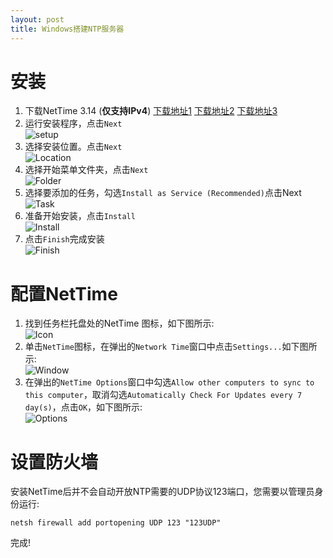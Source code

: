 ```yaml
---
layout: post
title: Windows搭建NTP服务器
---
```

# 安装

1.  下载NetTime 3.14  (**仅支持IPv4**) [下载地址1](http://timesynctool.com/NetTimeSetup-314.exe) [下载地址2](https://file.waterlemons2k.com/NetTimeSetup-314.exe) [下载地址3](https://archive.org/download/NetTimeSetup/NetTimeSetup-314.exe)
2.  运行安装程序，点击`Next`  
![setup](/assets/Windows-NTP-Server/setup.png)
3.  选择安装位置。点击`Next`  
![Location](/assets/Windows-NTP-Server/Location.png)
4.  选择开始菜单文件夹，点击`Next`  
![Folder](/assets/Windows-NTP-Server/Folder.png)
5.  选择要添加的任务，勾选`Install as Service (Recommended)`点击Next  
![Task](/assets/Windows-NTP-Server/Task.png)
6.  准备开始安装，点击`Install`  
![Install](/assets/Windows-NTP-Server/Install.png)
7.  点击`Finish`完成安装  
![Finish](/assets/Windows-NTP-Server/Finish.png)

# 配置NetTime

1.  找到任务栏托盘处的NetTime 图标，如下图所示:  
![Icon](/assets/Windows-NTP-Server/Icon.png)
2.  单击`NetTime`图标，在弹出的`Network Time`窗口中点击`Settings...`如下图所示:  
![Window](/assets/Windows-NTP-Server/Window.png)
3.  在弹出的`NetTime Options`窗口中勾选`Allow other computers to sync to this computer`，取消勾选`Automatically Check For Updates every 7 day(s)`，点击`OK`，如下图所示:  
![Options](/assets/Windows-NTP-Server/Options.png)

# 设置防火墙

安装NetTime后并不会自动开放NTP需要的UDP协议123端口，您需要以管理员身份运行:
```
netsh firewall add portopening UDP 123 "123UDP"
```
完成!